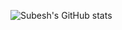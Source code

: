 ![Subesh's GitHub stats](https://github-readme-stats.vercel.app/api?username=pinkadotted&count_private=true)
